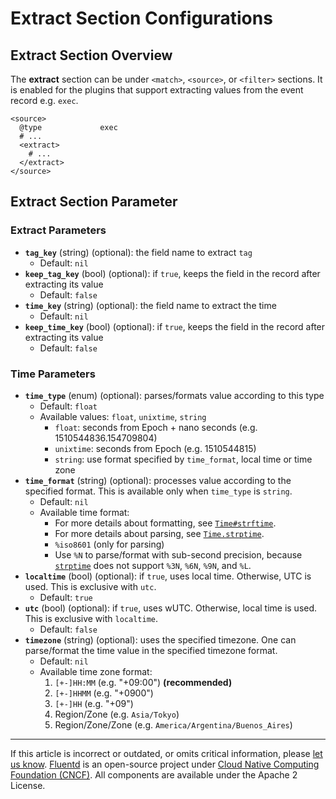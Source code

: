 # Extract Section Configurations


## Extract Section Overview

The **extract** section can be under `<match>`, `<source>`, or `<filter>` sections. It is enabled for the plugins that support extracting values from the event record e.g. `exec`.

```
<source>
  @type             exec
  # ...
  <extract>
    # ...
  </extract>
</source>
```


## Extract Section Parameter


### Extract Parameters

-   **`tag_key`** (string) (optional): the field name to extract `tag`
    -   Default: `nil`
-   **`keep_tag_key`** (bool) (optional): if `true`, keeps the field in the record after extracting its value
    -   Default: `false`
-   **`time_key`** (string) (optional): the field name to extract the time
    -   Default: `nil`
-   **`keep_time_key`** (bool) (optional): if `true`, keeps the field in the record after extracting its value
    -   Default: `false`


### Time Parameters

-   **`time_type`** (enum) (optional): parses/formats value according to this type
    -   Default: `float`
    -   Available values: `float`, `unixtime`, `string`
        -   `float`: seconds from Epoch + nano seconds (e.g. 1510544836.154709804)
        -   `unixtime`: seconds from Epoch (e.g. 1510544815)
        -   `string`: use format specified by `time_format`, local time or time zone
-   **`time_format`** (string) (optional): processes value according to the specified format. This is available only when `time_type` is `string`.
    -   Default: `nil`
    -   Available time format:
        -   For more details about formatting, see [`Time#strftime`](https://docs.ruby-lang.org/en/2.4.0/Time.html#method-i-strftime).
        -   For more details about parsing, see [`Time.strptime`](https://docs.ruby-lang.org/en/2.4.0/Time.html#method-c-strptime).
        -   `%iso8601` (only for parsing)
        -    Use `%N` to parse/format with sub-second precision, because [`strptime`](https://github.com/nurse/strptime) does not support `%3N`, `%6N`, `%9N`, and `%L`.
-   **`localtime`** (bool) (optional): if `true`, uses local time. Otherwise, UTC is used. This is exclusive with `utc`.
    -   Default: `true`
-   **`utc`** (bool) (optional): if `true`, uses wUTC. Otherwise, local time is used. This is exclusive with `localtime`.
    -   Default: `false`
-   **`timezone`** (string) (optional): uses the specified timezone. One can parse/format the time value in the specified timezone format.
    -   Default: `nil`
    -   Available time zone format:
        1. `[+-]HH:MM` (e.g. "+09:00") **(recommended)**
        2. `[+-]HHMM` (e.g. "+0900")
        3. `[+-]HH` (e.g. "+09")
        4. Region/Zone (e.g. `Asia/Tokyo`)
        5. Region/Zone/Zone (e.g. `America/Argentina/Buenos_Aires`)


------------------------------------------------------------------------

If this article is incorrect or outdated, or omits critical information, please [let us know](https://github.com/fluent/fluentd-docs-gitbook/issues?state=open). [Fluentd](http://www.fluentd.org/) is an open-source project under [Cloud Native Computing Foundation (CNCF)](https://cncf.io/). All components are available under the Apache 2 License.
